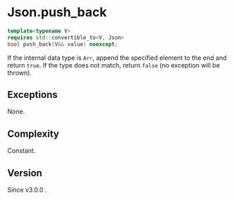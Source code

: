 # **Json.push_back**

```cpp
template<typename V>
requires std::convertible_to<V, Json>
bool push_back(V&& value) noexcept;
```

If the internal data type is `Arr`, append the specified element to the end and return `true`. If the type does not match, return `false` (no exception will be thrown).

## Exceptions

None.

## Complexity

Constant.

## Version

Since v3.0.0 .

